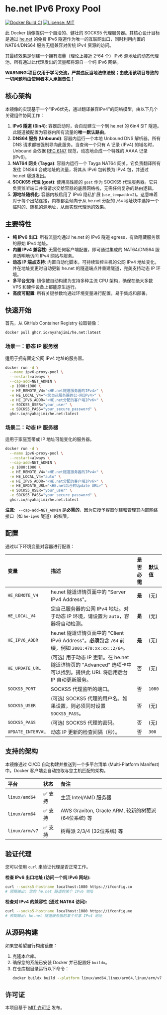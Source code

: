 # he.net IPv6 Proxy Pool

[![Docker Build CI](https://github.com/nyahajimi/he.net/actions/workflows/docker-publish.yml/badge.svg)](https://github.com/nyahajimi/he.net/actions/workflows/docker-publish.yml)
[![License: MIT](https://img.shields.io/badge/License-MIT-yellow.svg)](https://opensource.org/licenses/MIT)

此 Docker 镜像提供一个自洽的、健壮的 SOCKS5 代理服务器。其核心设计目标是通过 [he.net](https://tunnelbroker.net/) 的免费 IPv6 隧道作为唯一的互联网出口，同时利用内置的 NAT64/DNS64 服务无缝兼容对传统 IPv4 资源的访问。

其最终效果是创建一个拥有海量（理论上接近 2^64 个）IPv6 源地址的动态代理池，所有通过此代理发出的流量都将源自一个纯 IPv6 网络。

**WARNING:项目仅用于学习交流，严禁违反当地法律法规；由使用该项目导致的一切问题均由使用者本人承担责任！**

## 核心架构

本镜像的实现基于一个“IPv6优先，通过翻译兼容IPv4”的网络模型，由以下几个关键组件协同工作：

1.  **IPv6 隧道 (6in4)**: 容器启动时，会自动建立一个到 he.net 的 6in4 SIT 隧道。此隧道被配置为容器内所有流量的**唯一默认路由**。
2.  **DNS64 服务 (Unbound)**: 容器内运行一个本地 Unbound DNS 解析器。所有 DNS 请求都被强制导向此服务。当查询一个只有 A 记录 (IPv4) 的域名时，Unbound 会依据 [RFC 6147](https://tools.ietf.org/html/rfc6147) 规范，动态地合成一个特殊的 AAAA 记录 (IPv6)。
3.  **NAT64 网关 (Tayga)**: 容器内运行一个 Tayga NAT64 网关。它负责翻译所有发往 DNS64 合成地址的流量，将其从 IPv6 包转换为 IPv4 包，并通过 he.net 隧道发出。
4.  **SOCKS5 代理 (gost)**: 使用高性能的 `gost` 作为 SOCKS5 代理服务器。它只负责监听端口并将请求交给容器的底层网络栈，无需任何复杂的路由逻辑。
5.  **源地址随机化**: 容器内核启用了 IPv6 隐私扩展 (`use_tempaddr=2`)。这意味着对于每个出站连接，内核都会倾向于从 he.net 分配的 `/64` 地址块中选择一个临时的、随机的源地址，从而实现代理池的效果。

## 主要特性

-   **纯 IPv6 出口**: 所有流量均通过 he.net 的 IPv6 隧道 egress，有效隐藏服务器的原始 IPv4 地址。
-   **内置 IPv4 兼容性**: 无需任何客户端配置，即可通过集成的 NAT64/DNS64 服务透明地访问 IPv4 网站与服务。
-   **动态 IP 端点支持**: 内置自动化脚本，可持续监控主机的公网 IPv4 地址变化，并在地址变更时自动更新 he.net 的隧道端点并重建隧道，完美支持动态 IP 环境。
-   **多平台支持**: 镜像被自动构建为支持多种主流 CPU 架构，确保在绝大多数 VPS 和硬件设备上都能原生运行。
-   **高度可配置**: 所有关键参数均通过环境变量进行配置，易于集成和部署。

## 快速开始

首先，从 GitHub Container Registry 拉取镜像：
```sh
docker pull ghcr.io/nyahajimi/he.net:latest
```

### 场景一：静态 IP 服务器
适用于拥有固定公网 IPv4 地址的服务器。

```sh
docker run -d \
  --name ipv6-proxy-pool \
  --restart=always \
  --cap-add=NET_ADMIN \
  -p 1080:1080 \
  -e HE_REMOTE_V4="<HE.net隧道服务器的IPv4>" \
  -e HE_LOCAL_V4="<您自己服务器的公-网IPv4>" \
  -e HE_IPV6_ADDR="<HE.net分配的客户端IPv6>" \
  -e SOCKS5_USER="your_user" \
  -e SOCKS5_PASS="your_secure_password" \
  ghcr.io/nyahajimi/he.net:latest
```

### 场景二：动态 IP 服务器
适用于家庭宽带或 IP 地址可能变化的服务器。

```sh
docker run -d \
  --name ipv6-proxy-pool \
  --restart=always \
  --cap-add=NET_ADMIN \
  -p 1080:1080 \
  -e HE_REMOTE_V4="<HE.net隧道服务器的IPv4>" \
  -e HE_LOCAL_V4="auto" \
  -e HE_IPV6_ADDR="<HE.net分配的客户端IPv6>" \
  -e HE_UPDATE_URL="<HE.net后台的Update URL>" \
  -e SOCKS5_USER="your_user" \
  -e SOCKS5_PASS="your_secure_password" \
  ghcr.io/nyahajimi/he.net:latest
```
**注意**: ` --cap-add=NET_ADMIN` 是**必需的**，因为它授予容器创建和管理其内部网络接口（如 `he-ipv6` 隧道）的权限。

## 配置

通过以下环境变量对容器进行配置：

| 变量 | 描述 | 是否必需 | 默认值 |
| :--- | :--- | :--- | :--- |
| `HE_REMOTE_V4` | he.net 隧道详情页面中的 "Server IPv4 Address"。 | **是** | (无) |
| `HE_LOCAL_V4` | 您自己服务器的公网 IPv4 地址。对于动态 IP 环境，请设置为 `auto`，容器将自动检测。 | **是** | (无) |
| `HE_IPV6_ADDR` | he.net 隧道详情页面中的 "Client IPv6 Address"。**必须**包含 `/64` 前缀，例如 `2001:470:xx:xx::2/64`。 | **是** | (无) |
| `HE_UPDATE_URL`| (可选) 用于动态 IP 更新。在 he.net 隧道详情页的 "Advanced" 选项卡中可以找到。提供此 URL 将启用后台 IP 自动更新服务。| 否 | (无) |
| `SOCKS5_PORT` | SOCKS5 代理监听的端口。 | 否 | `1080` |
| `SOCKS5_USER` | (可选) SOCKS5 代理的用户名。如果设置，则必须同时设置 `SOCKS5_PASS`。 | 否 | (无) |
| `SOCKS5_PASS` | (可选) SOCKS5 代理的密码。 | 否 | (无) |
| `UPDATE_INTERVAL`| 动态 IP 更新的检查间隔（秒）。 | 否 | `300` |

## 支持的架构

本镜像通过 CI/CD 自动构建并推送到一个多平台清单 (Multi-Platform Manifest) 中。Docker 客户端会自动拉取与您主机匹配的架构。

| 平台 | 状态 | 备注 |
| :--- | :--- | :--- |
| `linux/amd64` | ✅ 支持 | 主流 Intel/AMD 服务器 |
| `linux/arm64` | ✅ 支持 | AWS Graviton, Oracle ARM, 较新的树莓派 (64位系统) 等 |
| `linux/arm/v7`| ✅ 支持 | 树莓派 2/3/4 (32位系统) 等 |

## 验证代理

您可以使用 `curl` 来验证代理是否正常工作。

**检查 IPv6 出口地址 (访问一个纯 IPv6 网站):**
```sh
curl --socks5-hostname localhost:1080 https://ifconfig.co
# 预期输出: 您的 he.net 隧道的某个 IPv6 地址
```

**检查对 IPv4 的兼容性 (通过 NAT64 访问):**
```sh
curl --socks5-hostname localhost:1080 https://ifconfig.me
# 预期输出: he.net 隧道服务器的某个共享 IPv4 地址
```

## 从源码构建

如果您希望自行构建镜像：
1. 克隆本仓库。
2. 确保您的系统已安装 Docker 并已配置好 `buildx`。
3. 在仓库根目录运行以下命令：
   ```sh
   docker buildx build --platform linux/amd64,linux/arm64,linux/arm/v7 -t your-custom-name:latest .
   ```

## 许可证

本项目基于 [MIT 许可证](https://opensource.org/licenses/MIT) 发布。
